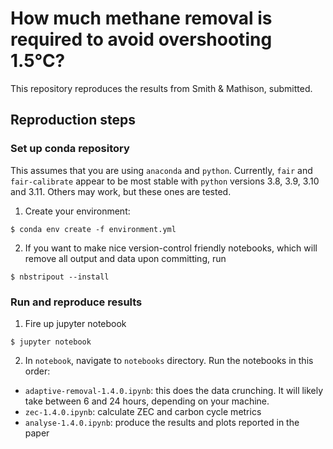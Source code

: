 # How much methane removal is required to avoid overshooting 1.5°C?

This repository reproduces the results from Smith & Mathison, submitted.

## Reproduction steps

### Set up conda repository

This assumes that you are using `anaconda` and `python`. Currently, `fair` and `fair-calibrate` appear to be most stable with `python` versions 3.8, 3.9, 3.10 and 3.11. Others may work, but these ones are tested.

1. Create your environment:

```
$ conda env create -f environment.yml
```
2. If you want to make nice version-control friendly notebooks, which will remove all output and data upon committing, run

```
$ nbstripout --install
```

### Run and reproduce results

1. Fire up jupyter notebook

```
$ jupyter notebook
```

2. In `notebook`, navigate to `notebooks` directory. Run the notebooks in this order:
  - `adaptive-removal-1.4.0.ipynb`: this does the data crunching. It will likely take between 6 and 24 hours, depending on your machine.
  - `zec-1.4.0.ipynb`: calculate ZEC and carbon cycle metrics
  - `analyse-1.4.0.ipynb`: produce the results and plots reported in the paper
